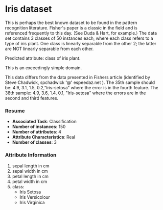 # Iris dataset
This is perhaps the best known dataset to be found in the pattern recognition literature. Fisher's paper is a classic in the field and is referenced frequently to this day. (See Duda & Hart, for example.) The data set contains 3 classes of 50 instances each, where each class refers to a type of iris plant. One class is linearly separable from the other 2; the latter are NOT linearly separable from each other. 

Predicted attribute: class of iris plant. 

This is an exceedingly simple domain. 

This data differs from the data presented in Fishers article (identified by Steve Chadwick, spchadwick '@' espeedaz.net ). The 35th sample should be: 4.9, 3.1, 1.5, 0.2,"Iris-setosa" where the error is in the fourth feature. The 38th sample: 4.9, 3.6, 1.4, 0.1, "Iris-setosa" where the errors are in the second and third features.

### Resume
 * **Associated Task**: Classification
 * **Number of instances**: 150
 * **Number of attributes**: 4
 * **Attribute Characteristics**: Real
 * **Number of classes**: 3

### Attribute Information

1. sepal length in cm 
2. sepal width in cm 
3. petal length in cm 
4. petal width in cm 
5. class: 
   - Iris Setosa 
   - Iris Versicolour 
   - Iris Virginica